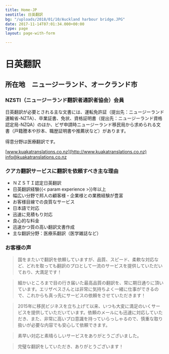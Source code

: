 ```yaml
---
title: Home-JP
seotitle: 日英翻訳
bg: "/uploads/2018/01/10/Auckland harbour bridge.JPG"
date: 2017-11-14T07:01:34.000+00:00
type: page
layout: page-with-form

---
```

# 日英翻訳

## 所在地　ニュージーランド、オークランド市

### NZSTI（ニュージーランド翻訳者通訳者協会）会員

日英翻訳が必要とされる主な文書には、運転免許証（提出先：ニュージーランド運輸省-NZTA）、卒業証書、免状、資格証明書（提出先：ニュージーランド資格認定局-NZQA）のほか、ビザ申請時ニュージーランド移民局から求められる文書（戸籍謄本や抄本、職歴証明書や推薦状など）があります。

得意分野は医療翻訳です。

[www.kuakatranslations.co.nz](http://www.kuakatranslations.co.nz)
[info@kuakatranslations.co.nz](mailto:info@kuakatranslations.co.nz)

### クアカ翻訳サービスに翻訳を依頼すべき主な理由

* ＮＺＳＴＩ認定日英翻訳
* 日英翻訳経験{{< param experience >}}年以上
* 幅広い分野で邦人の顧客様・企業様との業務経験が豊富
* お客様目線での良質なサービス
* 日本語で対応
* 迅速に見積もり対応
* 良心的な料金
* 迅速かつ質の高い翻訳文書作成
* 主な翻訳分野：医療系翻訳（医学雑誌など）

### お客様の声

> 国をまたいで翻訳を依頼していますが、品質、スピード、柔軟な対応など、どれを取っても翻訳のプロとして一流のサービスを提供していただいており、大満足です！

> 細かいところまで目の行き届いた最高品質の翻訳を、常に期日通りに頂いています。エリザベスさんとは非常に気持ちよく一緒に仕事ができるので、これからも真っ先にサービスの依頼をさせていただきます！

> 2015年に移民ビジネスを立ち上げて以来、いつも大変に満足のいくサービスを提供していただいています。依頼のメールにも迅速に対応していただき、また、非常に高いプロ意識を持っていらっしゃるので、慎重な取り扱いが必要な内容でも安心して依頼できます。

> 素早い対応と素晴らしいサービスをありがとうございました。

> 完璧な翻訳をしていただき、ありがとうございます！